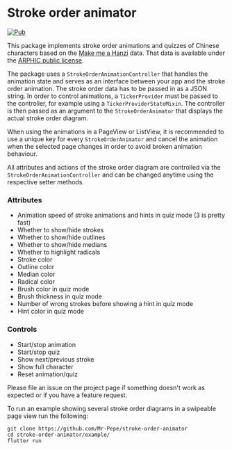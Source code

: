 # Stroke order animator

[![Pub](https://img.shields.io/pub/v/stroke_order_animator.svg)](https://pub.dev/packages/stroke_order_animator)

This package implements stroke order animations and quizzes of Chinese characters based on the [Make me a Hanzi](https://github.com/skishore/makemeahanzi) data.
That data is available under the [ARPHIC public license](ARPHICPL.txt).

The package uses a `StrokeOrderAnimationController` that handles the animation state and serves as an interface between your app and the stroke order animation. The stroke order data has to be passed in as a JSON string. In order to control animations, a `TickerProvider` must be passed to the controller, for example using a `TickerProviderStateMixin`. The controller is then passed as an argument to the `StrokeOrderAnimator` that displays the actual stroke order diagram.

When using the animations in a PageView or ListView, it is recommended to use a unique key for every `StrokeOrderAnimator` and cancel the animation when the selected page changes in order to avoid broken animation behaviour.

All attributes and actions of the stroke order diagram are controlled via the `StrokeOrderAnimationController` and can be changed anytime using the respective setter methods.

### Attributes
* Animation speed of stroke animations and hints in quiz mode (3 is pretty fast)
* Whether to show/hide strokes
* Whether to show/hide outlines
* Whether to show/hide medians
* Whether to highlight radicals
* Stroke color
* Outline color
* Median color
* Radical color
* Brush color in quiz mode
* Brush thickness in quiz mode
* Number of wrong strokes before showing a hint in quiz mode
* Hint color in quiz mode

### Controls
* Start/stop animation
* Start/stop quiz
* Show next/previous stroke
* Show full character
* Reset animation/quiz

Please file an issue on the project page if something doesn't work as expected or if you have a feature request.

To run an example showing several stroke order diagrams in a swipeable page view run the following:

```
git clone https://github.com/Mr-Pepe/stroke-order-animator
cd stroke-order-animator/example/
flutter run
```